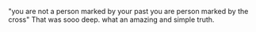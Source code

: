 "you are not a person marked by your past you are person marked by the cross" That was sooo deep. what an amazing and simple truth.